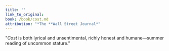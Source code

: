 ```yaml
---
title: ''
link_to_original:
book: /book/cost.md
attribution: "*The **Wall Street Journal*"
---
```

"*Cost* is both lyrical and unsentimental, richly honest and humane—summer reading of uncommon stature."

